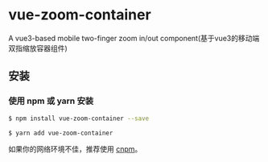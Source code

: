 # vue-zoom-container

A vue3-based mobile two-finger zoom in/out component(基于vue3的移动端双指缩放容器组件)


## 安装

### 使用 npm 或 yarn 安装

```bash
$ npm install vue-zoom-container --save
```

```bash
$ yarn add vue-zoom-container
```

如果你的网络环境不佳，推荐使用 [cnpm](https://github.com/cnpm/cnpm)。
